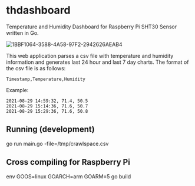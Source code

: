 # thdashboard
Temperature and Humidity Dashboard for Raspberry Pi SHT30 Sensor written in Go.

![1BBF1064-3588-4A58-97F2-2942626AEAB4](https://user-images.githubusercontent.com/6045616/132441382-21c437c9-133d-46b6-9abd-f44f7b32a159.png)

This web application parses a csv file with temperature and humidity information and generates last 24 hour and last 7 day charts.
The format of the csv file is as follows:

```Timestamp,Temperature,Humidity```

Example:

```
2021-08-29 14:59:32, 71.4, 50.5
2021-08-29 15:14:36, 71.6, 50.7
2021-08-29 15:29:36, 71.6, 50.8
```

## Running (development)
go run main.go -file=/tmp/crawlspace.csv

## Cross compiling for Raspberry Pi
env GOOS=linux GOARCH=arm GOARM=5 go build

